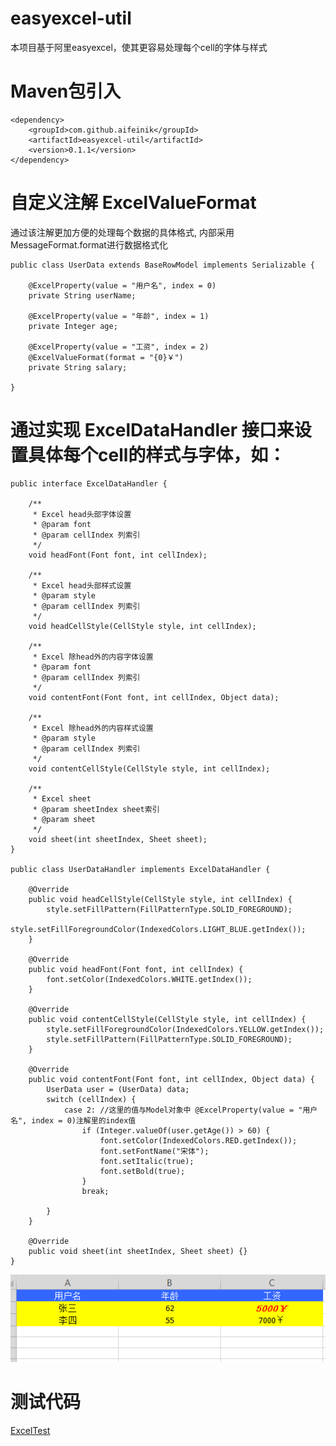# easyexcel-util
本项目基于阿里easyexcel，使其更容易处理每个cell的字体与样式  

# Maven包引入
```
<dependency>
    <groupId>com.github.aifeinik</groupId>
    <artifactId>easyexcel-util</artifactId>
    <version>0.1.1</version>
</dependency>

```

# 自定义注解 ExcelValueFormat  
通过该注解更加方便的处理每个数据的具体格式, 内部采用MessageFormat.format进行数据格式化
```
public class UserData extends BaseRowModel implements Serializable {

    @ExcelProperty(value = "用户名", index = 0)
    private String userName;

    @ExcelProperty(value = "年龄", index = 1)
    private Integer age;

    @ExcelProperty(value = "工资", index = 2)
    @ExcelValueFormat(format = "{0}￥")
    private String salary;

}
```

# 通过实现 ExcelDataHandler 接口来设置具体每个cell的样式与字体，如：
```
public interface ExcelDataHandler {

    /**
     * Excel head头部字体设置
     * @param font
     * @param cellIndex 列索引
     */
    void headFont(Font font, int cellIndex);

    /**
     * Excel head头部样式设置
     * @param style
     * @param cellIndex 列索引
     */
    void headCellStyle(CellStyle style, int cellIndex);

    /**
     * Excel 除head外的内容字体设置
     * @param font
     * @param cellIndex 列索引
     */
    void contentFont(Font font, int cellIndex, Object data);

    /**
     * Excel 除head外的内容样式设置
     * @param style
     * @param cellIndex 列索引
     */
    void contentCellStyle(CellStyle style, int cellIndex);

    /**
     * Excel sheet
     * @param sheetIndex sheet索引
     * @param sheet
     */
    void sheet(int sheetIndex, Sheet sheet);
}

public class UserDataHandler implements ExcelDataHandler {

    @Override
    public void headCellStyle(CellStyle style, int cellIndex) {
        style.setFillPattern(FillPatternType.SOLID_FOREGROUND);
        style.setFillForegroundColor(IndexedColors.LIGHT_BLUE.getIndex());
    }

    @Override
    public void headFont(Font font, int cellIndex) {
        font.setColor(IndexedColors.WHITE.getIndex());
    }

    @Override
    public void contentCellStyle(CellStyle style, int cellIndex) {
        style.setFillForegroundColor(IndexedColors.YELLOW.getIndex());
        style.setFillPattern(FillPatternType.SOLID_FOREGROUND);
    }

    @Override
    public void contentFont(Font font, int cellIndex, Object data) {
        UserData user = (UserData) data;
        switch (cellIndex) {
            case 2: //这里的值与Model对象中 @ExcelProperty(value = "用户名", index = 0)注解里的index值
                if (Integer.valueOf(user.getAge()) > 60) {
                    font.setColor(IndexedColors.RED.getIndex());
                    font.setFontName("宋体");
                    font.setItalic(true);
                    font.setBold(true);
                }
                break;

        }
    }

    @Override
    public void sheet(int sheetIndex, Sheet sheet) {}
}
```
![文档输出](https://github.com/AIFEINIK/img-resource/blob/master/easyexcel-util/0010.png)

# 测试代码
[ExcelTest](https://github.com/AIFEINIK/easyexcel-util/blob/master/src/main/test/java/com/feinik/excel/test/ExcelTest.java)
